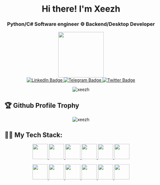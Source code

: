 <h1 align="center">Hi there! I'm Xeezh</h1>
<h3 align="center"> Python/C# Software engineer ⚙️ Backend/Desktop Developer</h3>
<div id="header" align="center">
  <img src="https://media.giphy.com/media/v1.Y2lkPTc5MGI3NjExZjgzazl4cTVwd2x2eHdvOWE5cWN4M3U4dHZraDM3cmJmenJ0OTkzcyZlcD12MV9pbnRlcm5hbF9naWZfYnlfaWQmY3Q9Zw/JqmupuTVZYaQX5s094/giphy.gif" width="150"/>
</div>
<div id="badges" align="center">
  <a href="your-linkedin-URL">
    <img src="https://img.shields.io/badge/LinkedIn-blue?style=for-the-badge&logo=linkedin&logoColor=white" alt="LinkedIn Badge"/>
  </a>
  <a href="https://t.me/xeezh">
    <img src="https://img.shields.io/badge/Telegram-blue?logo=telegram&logoColor=white&style=for-the-badge" alt="Telegram Badge"/>
  </a>
  <a href="your-twitter-URL">
    <img src="https://img.shields.io/badge/Twitter-blue?style=for-the-badge&logo=twitter&logoColor=white" alt="Twitter Badge"/>
  </a>
</div>

<p align="center"> <img src="https://komarev.com/ghpvc/?username=xeezh&color=blueviolet&style=for-the-badge&abbreviated=true" alt="xeezh" /> </p>


<h2>🏆 Github Profile Trophy</h2>

<p align="center"> <img src="https://github-profile-trophy.vercel.app/?username=xeezh&rank=-?,-C&theme=apprentice&margin-w=15&column=3" alt="xeezh" /> </p>




<h2>👨‍💻 My Tech Stack:</h3>
<div align="center">
  <p>
    <a href="https://www.python.org/"> <img src="https://upload.wikimedia.org/wikipedia/commons/thumb/c/c3/Python-logo-notext.svg/935px-Python-logo-notext.svg.png" width="50" height="50" /> </a>
    <a href="https://learn.microsoft.com/ru-ru/dotnet/csharp/"> <img src="https://cdn.icon-icons.com/icons2/2415/PNG/512/csharp_plain_logo_icon_146577.png" width="50" height="50" /> </a>
    <a href="https://www.linux.org/"> <img src="https://pngimg.com/uploads/linux/linux_PNG1.png" width="50" height="50" /> </a>
    <a href="https://www.selenium.dev/"> <img src="https://www.svgrepo.com/show/473780/selenium.svg" width="50" height="50" /> </a>
    <a href="https://swagger.io/"> <img src="https://static-00.iconduck.com/assets.00/swagger-icon-1024x1024-09037v1r.png" width="50" height="50" /> </a>
    <a href="https://flask.palletsprojects.com/en/3.0.x/"> <img src="https://www.vectorlogo.zone/logos/pocoo_flask/pocoo_flask-icon.svg" width="50" height="50" /> </a>
  </p>
  <p>
    <a href="https://git-scm.com/"> <img src="https://git-scm.com/images/logos/downloads/Git-Icon-1788C.png" width="50" height="50" /> </a>
    <a href="https://learn.microsoft.com/ru-ru/dotnet/desktop/wpf/overview/?view=netdesktop-8.0"> <img src="https://files.virgool.io/upload/users/73758/posts/h00jjlau5epu/su6tl3vi8qct.png" width="50" height="50" /> </a>
    <a href="https://www.docker.com/"> <img src="https://wiki.hornbill.com/images/7/70/Docker_logo.png" width="50" height="50" /> </a>
    <a href="https://www.mysql.com/"> <img src="https://cdn.icon-icons.com/icons2/2389/PNG/512/mysql_logo_icon_145044.png" width="50" height="50" /> </a>
    <a href="https://www.qemu.org/"> <img src="https://repository-images.githubusercontent.com/632726151/dd59f66c-b9ed-4bc4-9cfc-3840e373b191" width="50" height="50" /> </a>
    <a href="https://www.postgresql.org/"> <img src="https://cdn.iconscout.com/icon/free/png-256/free-postgresql-8-1175119.png" width="50" height="50" /> </a>
  </p>
</div>
